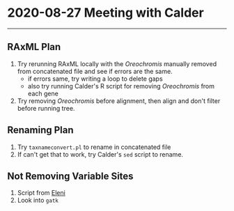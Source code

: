 # 2020-08-27 Meeting with Calder
***
## RAxML Plan
1. Try rerunning RAxML locally with the *Oreochromis* manually removed from concatenated file and see if errors are the same.
	* if errors same, try writing a loop to delete gaps
	* also try running Calder's R script for removing *Oreochromis* from each gene
2. Try removing *Oreochromis* before alignment, then align and don't filter before running tree.

## Renaming Plan
1. Try `taxnameconvert.pl` to rename in concatenated file
2. If can't get that to work, try Calder's `sed` script to rename.

## Not Removing Variable Sites
1. Script from [Eleni](https://www.evernote.com/shard/s595/client/snv?noteGuid=68aa8847-e4d9-4150-b0f7-b4112f420c73&noteKey=fb85db09a7ebbca8&sn=https%3A%2F%2Fwww.evernote.com%2Fshard%2Fs595%2Fsh%2F68aa8847-e4d9-4150-b0f7-b4112f420c73%2Ffb85db09a7ebbca8&title=017%253A%2BMYBAITS%2Bvariant%2Bcalling)
2. Look into `gatk` 
 